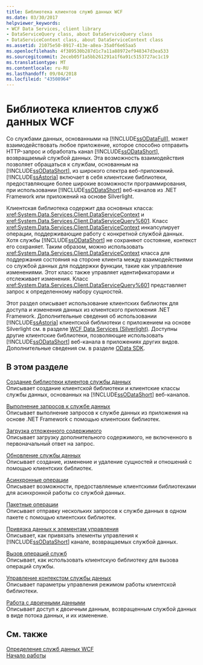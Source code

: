 ```yaml
---
title: Библиотека клиентов служб данных WCF
ms.date: 03/30/2017
helpviewer_keywords:
- WCF Data Services, client library
- DataServiceQuery class, about DataServiceQuery class
- DataServiceContext class, about DataServiceContext class
ms.assetid: 21075e50-8917-413e-a8ea-35a0f6e65aa5
ms.openlocfilehash: 4f389530b287d1c7a11a88972ef948347d3ea533
ms.sourcegitcommit: 2eceb05f1a5bb261291a1f6a91c5153727ac1c19
ms.translationtype: MT
ms.contentlocale: ru-RU
ms.lasthandoff: 09/04/2018
ms.locfileid: "43508964"
---
```

# <a name="wcf-data-services-client-library"></a>Библиотека клиентов служб данных WCF
Со службами данных, основанными на [!INCLUDE[ssODataFull](../../../../includes/ssodatafull-md.md)], может взаимодействовать любое приложение, которое способно отправить HTTP-запрос и обработать канал [!INCLUDE[ssODataShort](../../../../includes/ssodatashort-md.md)], возвращаемый службой данных. Эта возможность взаимодействия позволяет обращаться к службам, основанным на [!INCLUDE[ssODataShort](../../../../includes/ssodatashort-md.md)], из широкого спектра веб-приложений. [!INCLUDE[ssAstoria](../../../../includes/ssastoria-md.md)] включает в себя клиентские библиотеки, предоставляющие более широкие возможности программирования, при использовании [!INCLUDE[ssODataShort](../../../../includes/ssodatashort-md.md)] веб-каналов из .NET Framework или приложений на основе Silverlight.  
  
 Клиентская библиотека содержит два основных класса: <xref:System.Data.Services.Client.DataServiceContext> и <xref:System.Data.Services.Client.DataServiceQuery%601>. Класс <xref:System.Data.Services.Client.DataServiceContext> инкапсулирует операции, поддерживающие работу с конкретной службой данных. Хотя службы [!INCLUDE[ssODataShort](../../../../includes/ssodatashort-md.md)] не сохраняют состояние, контекст его сохраняет. Таким образом, можно использовать <xref:System.Data.Services.Client.DataServiceContext> класса для поддержания состояния на стороне клиента между взаимодействиями со службой данных для поддержки функции, такие как управление изменениями. Этот класс также управляет идентификаторами и отслеживает изменения. Класс <xref:System.Data.Services.Client.DataServiceQuery%601> представляет запрос к определенному набору сущностей.  
  
 Этот раздел описывает использование клиентских библиотек для доступа и изменения данных из клиентского приложения .NET Framework. Дополнительные сведения об использовании [!INCLUDE[ssAstoria](../../../../includes/ssastoria-md.md)] клиентской библиотеки с приложением на основе Silverlight см. в разделе [WCF Data Services (Silverlight)](https://go.microsoft.com/fwlink/?LinkId=186016). Доступны другие клиентские библиотеки, позволяющие использовать [!INCLUDE[ssODataShort](../../../../includes/ssodatashort-md.md)] веб-канала в приложениях других видов. Дополнительные сведения см. в разделе [OData SDK](https://go.microsoft.com/fwlink/?LinkID=185796).  
  
## <a name="in-this-section"></a>В этом разделе  
 [Создание библиотеки клиентов службы данных](../../../../docs/framework/data/wcf/generating-the-data-service-client-library-wcf-data-services.md)  
 Описывает создание клиентской библиотеки и клиентские классы службы данных, основанных на [!INCLUDE[ssODataShort](../../../../includes/ssodatashort-md.md)] веб-каналов.  
  
 [Выполнение запросов к службе данных](../../../../docs/framework/data/wcf/querying-the-data-service-wcf-data-services.md)  
 Описывает выполнение запросов к службе данных из приложения на основе .NET Framework с помощью клиентских библиотек.  
  
 [Загрузка отложенного содержимого](../../../../docs/framework/data/wcf/loading-deferred-content-wcf-data-services.md)  
 Описывает загрузку дополнительного содержимого, не включенного в первоначальный ответ на запрос.  
  
 [Обновление службы данных](../../../../docs/framework/data/wcf/updating-the-data-service-wcf-data-services.md)  
 Описывает создание, изменение и удаление сущностей и отношений с помощью клиентских библиотек.  
  
 [Асинхронные операции](../../../../docs/framework/data/wcf/asynchronous-operations-wcf-data-services.md)  
 Описывает возможности, предоставляемые клиентскими библиотеками для асинхронной работы со службой данных.  
  
 [Пакетные операции](../../../../docs/framework/data/wcf/batching-operations-wcf-data-services.md)  
 Описывает отправку нескольких запросов к службе данных в одном пакете с помощью клиентских библиотек.  
  
 [Привязка данных к элементам управления](../../../../docs/framework/data/wcf/binding-data-to-controls-wcf-data-services.md)  
 Описывает, как привязать элементы управления к [!INCLUDE[ssODataShort](../../../../includes/ssodatashort-md.md)] канале, возвращаемых службой данных.  
  
 [Вызов операций служб](../../../../docs/framework/data/wcf/calling-service-operations-wcf-data-services.md)  
 Описывает, как использовать клиентскую библиотеку для вызова операций службы.  
  
 [Управление контекстом службы данных](../../../../docs/framework/data/wcf/managing-the-data-service-context-wcf-data-services.md)  
 Описывает параметры управления режимом работы клиентской библиотеки.  
  
 [Работа с двоичными данными](../../../../docs/framework/data/wcf/working-with-binary-data-wcf-data-services.md)  
 Описывает доступ к двоичным данным, возвращенным службой данных в виде потока данных, и их изменение.  
  
## <a name="see-also"></a>См. также  
 [Определение служб данных WCF](../../../../docs/framework/data/wcf/defining-wcf-data-services.md)  
 [Начало работы](../../../../docs/framework/data/wcf/getting-started-with-wcf-data-services.md)
